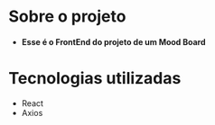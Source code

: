 
# Sobre o projeto
- #### Esse é o FrontEnd do projeto de um Mood Board


# Tecnologias utilizadas
- React
- Axios




